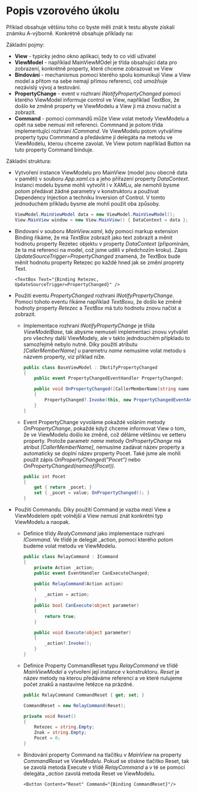 ﻿# Popis vzorového úkolu

Příklad obsahuje většinu toho co byste měli znát k testu abyste získali známku A-výborně.
Konkrétně obsahuje příklady na:

Základní pojmy:

- **View** - typicky jedno okno aplikaci, tedy to co vidí uživatel
- **ViewModel** - například MainViewMOdel je třída obsahující data pro zobrazení, konkrétně property, které chceme zobrazovat ve View
- **Bindování** - mechanismus pomocí kterého spolu komunikují View a View model a přitom na sebe nemají přímou referenci, což umožňuje nezávislý vývoj a testování.
- **PropertyChange** - event v rozhraní *INotifyPropertyChanged* pomocí kterého ViewModel informuje control ve View, například TextBox, že došlo ke změně property ve ViewModelu a View ji má znovu načíst a zobrazit.
- **Command** - pomocí commandů může View volat metody ViewModelu a opět na sebe nemusí mít referenci. Commnand je potom třída implementující rozhraní *ICommand*. Ve ViewModelu potom vytváříme property typu Commmand a předáváme jí delegáta na metodu ve ViewModelu, kterou chceme zavolat. Ve View potom například Button na tuto property Command binduje.


Základní struktura:

- Vytvoření instance ViewModelu pro MainView (model jsou obecně data v paměti) v souboru *App.xaml.cs* a jeho přiřazení property *DataContext*. Instanci modelu bysme mohli vytvořit i v XAMLu, ale nemohli bysme potom předávat žádné parametry v konstruktoru a používat Dependency Injection a techniku Inversion of Control. V tomto jednoduchém příkladu bysme ale mohli použít oba způsoby.

    ```c#
    ViewModel.MainViewModel data = new ViewModel.MainViewModel();
    View.MainView window = new View.MainView() { DataContext = data };
    ```
- Bindovaní v souboru *MainView.xaml*, kdy pomocí markup extension Binding říkáme, že má *TextBox* zobrazit jako text zobrazit a měnit hodnotu property Rezetec objektu v property *DataContext* (připomínám, že ta má referenci na model, což jsme uděli v předchozím kroku). Zápis *UpdateSourceTrigger=PropertyChanged* znamená, že TextBox bude měnit hodnotu property Retezec po každé hned jak se změní proprety Text.

     ```XAML
     <TextBox Text="{Binding Retezec, UpdateSourceTrigger=PropertyChanged}" />
    ```

- Použití eventu *PropertyChanged* rozhraní *INotifyPropertyChange*. Pomocí tohoto eventu říkáme například *TextBoxu*, že došlo ke změně hodnoty property *Retezec* a *TextBox* má tuto hodnotu znovu načíst a zobrazit.
  - Implementace rozhraní *INotifyPropertyChange* je třída *ViewModelBase*, tak abysme nemuseli implementaci znovu vytvářet pro všechny další ViewModely, ale v takto jedndouchém přípkladu to samozřejmě nebylo nutné. Díky použití atributu *[CallerMemberName]* u paremetru *name* nemusíme volat metodu s názvem property, viz příklad níže.

    ```c#
    public class BaseViewModel : INotifyPropertyChanged
    {
        public event PropertyChangedEventHandler PropertyChanged;

        public void OnPropertyChanged([CallerMemberName]string name = null)
        {
            PropertyChanged?.Invoke(this, new PropertyChangedEventArgs(name));
        }
    }
    ```
  - Event PropertyChange vyvoláme pokaždé voláním metody *OnPropertyChange*, pokaždé když chceme informovat View o tom, že ve ViewModelu došlo ke změně, což děláme většinou ve setteru property. Protože parametr *name* metody *OnPropertyChange* má atribut *[CallerMemberName]*, nemusíme zadávat název property a automaticky se doplní název property Pocet. Také jsme ale mohli použít zápis *OnPropertyChanged("Pocet")* nebo *OnPropertyChanged(nameof(Pocet))*.

    ```c#
    public int Pocet
    {
        get { return _pocet; }
        set { _pocet = value; OnPropertyChanged(); }
    }
    ```

- Použití Commandu. Díky použití Command je vazba mezi View a ViewModelem opět volnější a View nemusí znát konkrétní typ ViewModelu a naopak.
  - Definice třídy *RealyCommand* jako implementace rozhraní *ICommand*. Ve třídě je delegát _action, pomocí kterého potom budeme volat metodu ve ViewModelu.
    ```c#
    public class RelayCommand : ICommand
    {
        private Action _action;
        public event EventHandler CanExecuteChanged;

        public RelayCommand(Action action)
        {
            _action = action;
        }
        public bool CanExecute(object parameter)
        {
            return true;
        }

        public void Execute(object parameter)
        {
            _action?.Invoke();
        }
    }
    ```
  - Definice Property CommandReset typu *RelayCommand* ve třídě *MainViewModel* a vytvoření její instance v konstruktoru. *Reset* je název metody na kterou předáváme referenci a ve které nulujeme počet znaků a nastavíme řetězce na prázdné.
    ```c#
    public RelayCommand CommandReset { get; set; }
    ```
    ```c#
    CommandReset = new RelayCommand(Reset);
    ```
    ```c#
    private void Reset()
    {
        Retezec = string.Empty;
        Znak = string.Empty;
        Pocet = 0;
    }
    ```
  - Bindování property Command na tlačítku v *MainView* na property *CommandReset* ve *ViewModelu*. Pokud se stiskne tlačítko Reset, tak se zavolá metoda Execute v třídě *RelayCommand* a v té se pomocí delegáta *_action* zavolá metoda Reset ve ViewModelu.
    ```XAML
    <Button Content="Reset" Command="{Binding CommandReset}"/>
    ```